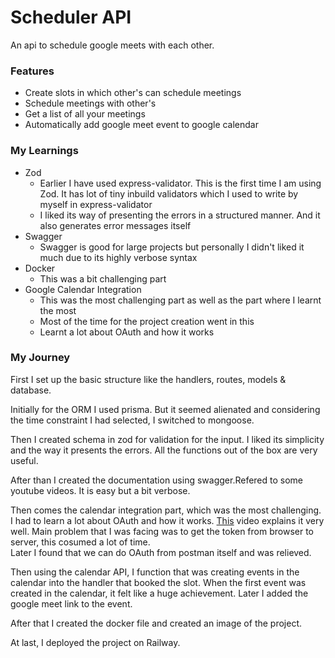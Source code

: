 # Scheduler API

An api to schedule google meets with each other.

### Features

- Create slots in which other's can schedule meetings
- Schedule meetings with other's
- Get a list of all your meetings
- Automatically add google meet event to google calendar

### My Learnings

- Zod
  - Earlier I have used express-validator. This is the first time I am using Zod. It has lot of tiny inbuild validators which I used to write by myself in express-validator
  - I liked its way of presenting the errors in a structured manner. And it also generates error messages itself
- Swagger
  - Swagger is good for large projects but personally I didn't liked it much due to its highly verbose syntax
- Docker
  - This was a bit challenging part
- Google Calendar Integration
  - This was the most challenging part as well as the part where I learnt the most
  - Most of the time for the project creation went in this
  - Learnt a lot about OAuth and how it works

### My Journey

First I set up the basic structure like the handlers, routes, models & database.

Initially for the ORM I used prisma. But it seemed alienated and considering the time constraint I had selected, I switched to mongoose.

Then I created schema in zod for validation for the input. I liked its simplicity and the way it presents the errors. All the functions out of the box are very useful.

After than I created the documentation using swagger.Refered to some youtube videos. It is easy but a bit verbose.

Then comes the calendar integration part, which was the most challenging. I had to learn a lot about OAuth and how it works. [This](https://youtu.be/hHRFjbGTEOk) video explains it very well.
Main problem that I was facing was to get the token from browser to server, this cosumed a lot of time.  
Later I found that we can do OAuth from postman itself and was relieved.

Then using the calendar API, I function that was creating events in the calendar into the handler that booked the slot. When the first event was created in the calendar, it felt like a huge achievement. Later I added the google meet link to the event.

After that I created the docker file and created an image of the project.

At last, I deployed the project on Railway.
